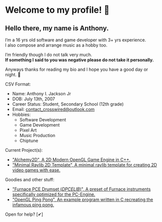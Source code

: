 # Welcome to my profile! 👋
## Hello there, my name is **Anthony**.  
I’m a 16 yrs old software and game developer with 3+ yrs experience.  
I also compose and arrange music as a hobby too.  
  
I’m friendly though I do not talk very much.  
**If something I said to you was negative please do not take it personally.**

Anyways thanks for reading my bio and I hope you have a good day or night. 👋

CSV Format:
* Name: Anthony I. Jackson Jr
* DOB: July 13th, 2007
* Career Status: Student, Secondary School (12th grade)
* Email: contact_crosswired@outlook.com
* Hobbies:
  * Software Development
  * Game Development
  * Pixel Art
  * Music Production
  * Chiptune

Current Project(s):
* [\"Alchemy2D\", A 2D Modern OpenGL Game Engine in C++. ](https://github.com/MelodyTrailGH/Alchemy2D)
* [\"Minimal Raylib 2D Template\", A minimal raylib template for creating 2D video games with ease. ](https://github.com/MelodyTrailGH/Minimal-Raylib-2D-Template)
  
Goodies and other stuff:
* ["Furnace PCE Drumset \(*DPCELIB*\)", A preset of Furnace instruments specifically optimized for the PC-Engine.](https://github.com/MelodyTrailGH/Furnace-PCE-Drumset)
* ["OpenGL Ping Pong", An example program written in C recreating the infamous ping pong.](https://github.com/MelodyTrailGH/OpenGL-Ping-Pong) 
  
Open for help? [✔]
